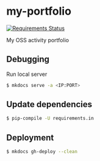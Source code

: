 # my-portfolio

[![Requirements Status](https://requires.io/github/raimon49/my-portfolio/requirements.svg?branch=master)](https://requires.io/github/raimon49/my-portfolio/requirements/?branch=master)

My OSS activity portfolio

## Debugging

Run local server

```sh
$ mkdocs serve -a <IP:PORT>
```

## Update dependencies

```sh
$ pip-compile -U requirements.in
```

## Deployment

```sh
$ mkdocs gh-deploy --clean
```
